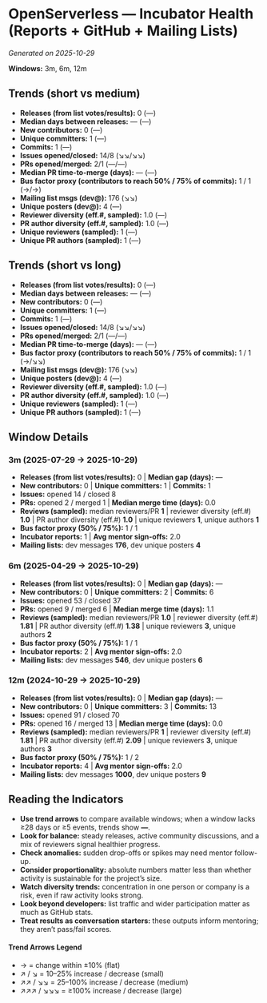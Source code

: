 # OpenServerless — Incubator Health (Reports + GitHub + Mailing Lists)
_Generated on 2025-10-29_

**Windows:** 3m, 6m, 12m

## Trends (short vs medium)

- **Releases (from list votes/results):** 0 (—)
- **Median days between releases:** — (—)
- **New contributors:** 0 (—)
- **Unique committers:** 1 (—)
- **Commits:** 1 (—)
- **Issues opened/closed:** 14/8 (↘↘/↘↘)
- **PRs opened/merged:** 2/1 (—/—)
- **Median PR time-to-merge (days):** — (—)
- **Bus factor proxy (contributors to reach 50% / 75% of commits):** 1 / 1 (→/→)
- **Mailing list msgs (dev@):** 176 (↘↘)
- **Unique posters (dev@):** 4 (—)
- **Reviewer diversity (eff.#, sampled):** 1.0 (—)
- **PR author diversity (eff.#, sampled):** 1.0 (—)
- **Unique reviewers (sampled):** 1 (—)
- **Unique PR authors (sampled):** 1 (—)

## Trends (short vs long)

- **Releases (from list votes/results):** 0 (—)
- **Median days between releases:** — (—)
- **New contributors:** 0 (—)
- **Unique committers:** 1 (—)
- **Commits:** 1 (—)
- **Issues opened/closed:** 14/8 (↘↘/↘↘)
- **PRs opened/merged:** 2/1 (—/—)
- **Median PR time-to-merge (days):** — (—)
- **Bus factor proxy (contributors to reach 50% / 75% of commits):** 1 / 1 (→/↘↘)
- **Mailing list msgs (dev@):** 176 (↘↘)
- **Unique posters (dev@):** 4 (—)
- **Reviewer diversity (eff.#, sampled):** 1.0 (—)
- **PR author diversity (eff.#, sampled):** 1.0 (—)
- **Unique reviewers (sampled):** 1 (—)
- **Unique PR authors (sampled):** 1 (—)

## Window Details
### 3m  (2025-07-29 → 2025-10-29)
- **Releases (from list votes/results):** 0  |  **Median gap (days):** —
- **New contributors:** 0  |  **Unique committers:** 1  |  **Commits:** 1
- **Issues:** opened 14 / closed 8
- **PRs:** opened 2 / merged 1  |  **Median merge time (days):** 0.0
- **Reviews (sampled):** median reviewers/PR **1**  |  reviewer diversity (eff.#) **1.0**  |  PR author diversity (eff.#) **1.0**  |  unique reviewers **1**, unique authors **1**
- **Bus factor proxy (50% / 75%):** 1 / 1
- **Incubator reports:** 1  |  **Avg mentor sign-offs:** 2.0
- **Mailing lists:** dev messages **176**, dev unique posters **4**

### 6m  (2025-04-29 → 2025-10-29)
- **Releases (from list votes/results):** 0  |  **Median gap (days):** —
- **New contributors:** 0  |  **Unique committers:** 2  |  **Commits:** 6
- **Issues:** opened 53 / closed 37
- **PRs:** opened 9 / merged 6  |  **Median merge time (days):** 1.1
- **Reviews (sampled):** median reviewers/PR **1.0**  |  reviewer diversity (eff.#) **1.81**  |  PR author diversity (eff.#) **1.38**  |  unique reviewers **3**, unique authors **2**
- **Bus factor proxy (50% / 75%):** 1 / 1
- **Incubator reports:** 2  |  **Avg mentor sign-offs:** 2.0
- **Mailing lists:** dev messages **546**, dev unique posters **6**

### 12m  (2024-10-29 → 2025-10-29)
- **Releases (from list votes/results):** 0  |  **Median gap (days):** —
- **New contributors:** 0  |  **Unique committers:** 3  |  **Commits:** 13
- **Issues:** opened 91 / closed 70
- **PRs:** opened 16 / merged 13  |  **Median merge time (days):** 0.0
- **Reviews (sampled):** median reviewers/PR **1**  |  reviewer diversity (eff.#) **1.81**  |  PR author diversity (eff.#) **2.09**  |  unique reviewers **3**, unique authors **3**
- **Bus factor proxy (50% / 75%):** 1 / 2
- **Incubator reports:** 4  |  **Avg mentor sign-offs:** 2.0
- **Mailing lists:** dev messages **1000**, dev unique posters **9**

## Reading the Indicators
- **Use trend arrows** to compare available windows; when a window lacks ≥28 days or ≥5 events, trends show **—**.
- **Look for balance:** steady releases, active community discussions, and a mix of reviewers signal healthier progress.
- **Check anomalies:** sudden drop-offs or spikes may need mentor follow-up.
- **Consider proportionality:** absolute numbers matter less than whether activity is sustainable for the project’s size.
- **Watch diversity trends:** concentration in one person or company is a risk, even if raw activity looks strong.
- **Look beyond developers:** list traffic and wider participation matter as much as GitHub stats.
- **Treat results as conversation starters:** these outputs inform mentoring; they aren’t pass/fail scores.

#### Trend Arrows Legend
- →  = change within ±10% (flat)
- ↗ / ↘ = 10–25% increase / decrease (small)
- ↗↗ / ↘↘ = 25–100% increase / decrease (medium)
- ↗↗↗ / ↘↘↘ = ≥100% increase / decrease (large)
